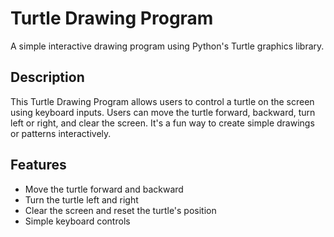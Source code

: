 # Turtle Drawing Program

A simple interactive drawing program using Python's Turtle graphics library.

## Description

This Turtle Drawing Program allows users to control a turtle on the screen using keyboard inputs. Users can move the turtle forward, backward, turn left or right, and clear the screen. It's a fun way to create simple drawings or patterns interactively.

## Features

- Move the turtle forward and backward
- Turn the turtle left and right
- Clear the screen and reset the turtle's position
- Simple keyboard controls
